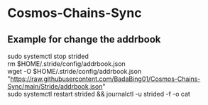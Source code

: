 # Cosmos-Chains-Sync
## Example for change the addrbook

sudo systemctl stop strided <br>
rm $HOME/.stride/config/addrbook.json <br>
wget -O $HOME/.stride/config/addrbook.json "https://raw.githubusercontent.com/BadaBing01/Cosmos-Chains-Sync/main/Stride/addrbook.json" <br>
sudo systemctl restart strided && journalctl -u strided -f -o cat <br>
